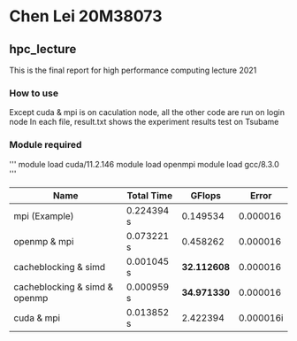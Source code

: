 # Chen Lei 20M38073

## hpc_lecture
This is the final report for high performance computing lecture 2021


### How to use
Except cuda & mpi is on caculation node, all the other code are run on login node
In each file, result.txt shows the experiment results test on Tsubame

### Module required
'''
module load cuda/11.2.146
module load openmpi
module load gcc/8.3.0
'''


|  Name    | Total Time                           | GFlops    | Error
| -------- | ------------------------------------ | ----------|-------------- |
| mpi (Example)  | 0.224394 s                     | 0.149534  | 0.000016      |
| openmp & mpi  | 0.073221 s                      | 0.458262  | 0.000016      |
| cacheblocking & simd  | 0.001045 s               |**32.112608** | 0.000016  |
| cacheblocking & simd & openmp  | 0.000959 s      |**34.971330** |0.000016   |
|cuda & mpi                      |0.013852 s       |2.422394     |0.000016i    |
